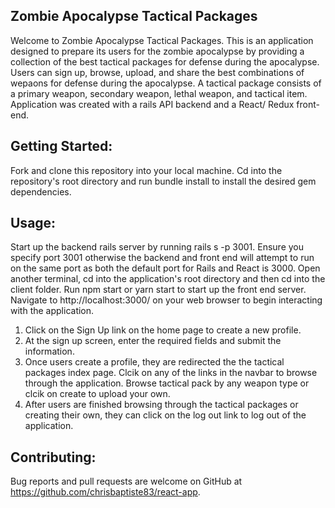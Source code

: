 ## Zombie Apocalypse Tactical Packages

Welcome to Zombie Apocalypse Tactical Packages. This is an application designed to prepare its users for the zombie apocalypse by providing a collection of the best tactical packages for defense during the apocalypse. Users can sign up, browse, upload, and share the best combinations of wepaons for defense during the apocalypse. A tactical package consists of a primary weapon, secondary weapon, lethal weapon, and tactical item. Application was created with a rails API backend and a React/ Redux front-end.  

## Getting Started: 

Fork and clone this repository into your local machine. Cd into the repository's root directory and run bundle install to install the desired gem dependencies. 

## Usage: 

Start up the backend rails server by running rails s -p 3001. Ensure you specify port 3001 otherwise the backend and front end will attempt to run on the same port as both the default port for Rails and React is 3000. Open another terminal, cd into the application's root directory and then cd into the client folder. Run npm start or yarn start to start up the front end server. Navigate to http://localhost:3000/ on your web browser to begin interacting with the application. 

1. Click on the Sign Up link on the home page to create a new profile. 
2. At the sign up screen, enter the required fields and submit the information. 
3. Once users create a profile, they are redirected the the tactical packages index page. Clcik on any of the links in the navbar to browse through the application. Browse tactical pack by any weapon type or clcik on create to upload your own. 
4. After users are finished browsing through the tactical packages or creating their own, they can click on the log out link to log out of the application.

## Contributing:

Bug reports and pull requests are welcome on GitHub at https://github.com/chrisbaptiste83/react-app.
